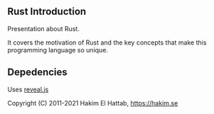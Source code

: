 ## Rust Introduction

Presentation about Rust.

It covers the motivation of Rust and the key concepts that make this programming language so unique. 

## Depedencies

Uses [reveal.js](https://github.com/hakimel/reveal.js/)

Copyright (C) 2011-2021 Hakim El Hattab, https://hakim.se
